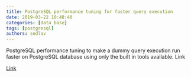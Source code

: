 ```yaml
---
title: PostgreSQL performance tuning for faster query execution
date: 2019-03-22 10:48:40
categories: [data base]
tags: [postgresql]
authors: sedlav
---
```

        
PostgreSQL performance tuning to make a dummy query execution run faster on PostgreSQL database using only the built in tools available.
Link

[Link](http://linkyou.today/data-base/postgresql-performance-tuning-for-faster-query-execution/)
